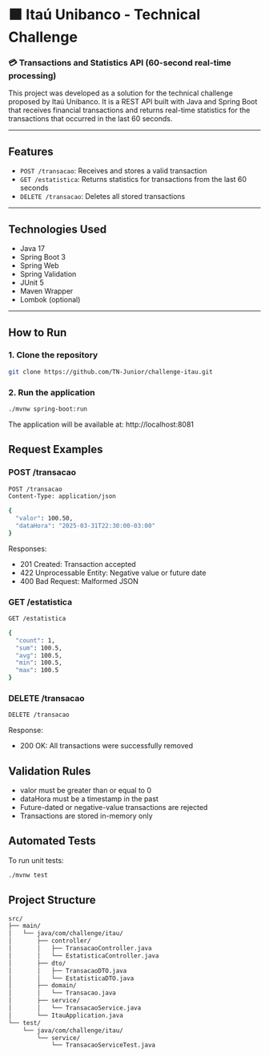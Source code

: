 # 🟧 Itaú Unibanco - Technical Challenge

### 💳 Transactions and Statistics API (60-second real-time processing)



This project was developed as a solution for the technical challenge proposed by Itaú Unibanco. It is a REST API built with Java and Spring Boot that receives financial transactions and returns real-time statistics for the transactions that occurred in the last 60 seconds.

---

## Features

- `POST /transacao`: Receives and stores a valid transaction
- `GET /estatistica`: Returns statistics for transactions from the last 60 seconds
- `DELETE /transacao`: Deletes all stored transactions

---

## Technologies Used

- Java 17
- Spring Boot 3
- Spring Web
- Spring Validation
- JUnit 5
- Maven Wrapper
- Lombok (optional)

---

## How to Run

### 1. Clone the repository

```bash
git clone https://github.com/TN-Junior/challenge-itau.git
```

### 2. Run the application
```bash
./mvnw spring-boot:run
```
The application will be available at:
http://localhost:8081


## Request Examples
### POST /transacao
```bash
POST /transacao
Content-Type: application/json
```

```bash
{
  "valor": 100.50,
  "dataHora": "2025-03-31T22:30:00-03:00"
}
```
Responses:
- 201 Created: Transaction accepted
- 422 Unprocessable Entity: Negative value or future date
- 400 Bad Request: Malformed JSON

### GET /estatistica
```bash
GET /estatistica
```
```bash
{
  "count": 1,
  "sum": 100.5,
  "avg": 100.5,
  "min": 100.5,
  "max": 100.5
}
```

### DELETE /transacao
```bash
DELETE /transacao
```
Response:
- 200 OK: All transactions were successfully removed

## Validation Rules
- valor must be greater than or equal to 0
- dataHora must be a timestamp in the past
- Future-dated or negative-value transactions are rejected
- Transactions are stored in-memory only

## Automated Tests
To run unit tests:
```bash
./mvnw test
```

## Project Structure
```bash
src/
├── main/
│   └── java/com/challenge/itau/
│       ├── controller/
│       │   ├── TransacaoController.java
│       │   └── EstatisticaController.java
│       ├── dto/
│       │   ├── TransacaoDTO.java
│       │   └── EstatisticaDTO.java
│       ├── domain/
│       │   └── Transacao.java
│       ├── service/
│       │   └── TransacaoService.java
│       └── ItauApplication.java
└── test/
    └── java/com/challenge/itau/
        └── service/
            └── TransacaoServiceTest.java

```
